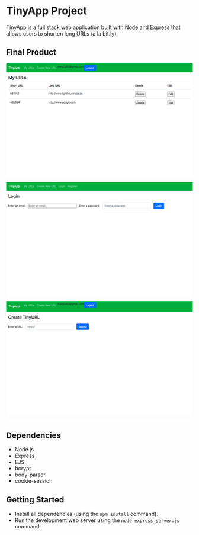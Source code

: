 # TinyApp Project

TinyApp is a full stack web application built with Node and Express that allows users to shorten long URLs (à la bit.ly).

## Final Product

!["Screenshot of URLs page"](https://github.com/summer-Zzz/tinyapp/blob/main/docs/urls-page.png?raw=true)
!["Screenshot of register page"](https://github.com/summer-Zzz/tinyapp/blob/main/docs/register-page.png?raw=true)
!["Screenshot of create-newURL-page"](https://github.com/summer-Zzz/tinyapp/blob/main/docs/urls-new-page.png?raw=true)

## Dependencies

- Node.js
- Express
- EJS
- bcrypt
- body-parser
- cookie-session

## Getting Started

- Install all dependencies (using the `npm install` command).
- Run the development web server using the `node express_server.js` command.
